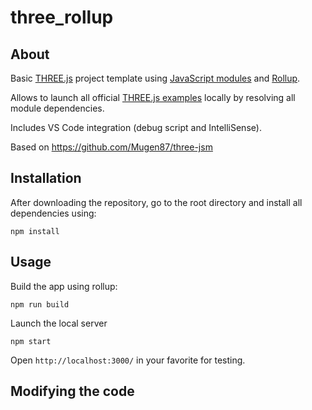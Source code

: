 # three_rollup

## About

Basic [THREE.js](https://threejs.org/) project template using [JavaScript modules](https://developer.mozilla.org/en-US/docs/Web/JavaScript/Guide/Modules) and [Rollup](https://rollupjs.org).

Allows to launch all official [THREE.js examples](https://threejs.org/examples) locally by resolving all module dependencies.

Includes VS Code integration (debug script and IntelliSense).

Based on https://github.com/Mugen87/three-jsm

## Installation

After downloading the repository, go to the root directory and install all dependencies using:


`npm install`



## Usage

Build the app using rollup:

`npm run build`


Launch the local server


`npm start`


Open `http://localhost:3000/` in your favorite for testing.


## Modifying the code


